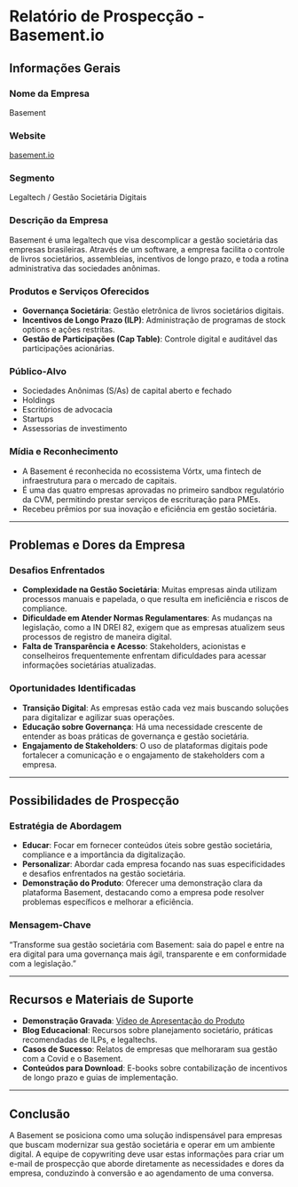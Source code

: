 # Relatório de Prospecção - Basement.io

## Informações Gerais

### Nome da Empresa
Basement

### Website
[basement.io](https://basement.io)

### Segmento
Legaltech / Gestão Societária Digitais

### Descrição da Empresa
Basement é uma legaltech que visa descomplicar a gestão societária das empresas brasileiras. Através de um software, a empresa facilita o controle de livros societários, assembleias, incentivos de longo prazo, e toda a rotina administrativa das sociedades anônimas.

### Produtos e Serviços Oferecidos
- **Governança Societária**: Gestão eletrônica de livros societários digitais.
- **Incentivos de Longo Prazo (ILP)**: Administração de programas de stock options e ações restritas.
- **Gestão de Participações (Cap Table)**: Controle digital e auditável das participações acionárias.

### Público-Alvo
- Sociedades Anônimas (S/As) de capital aberto e fechado
- Holdings
- Escritórios de advocacia
- Startups
- Assessorias de investimento

### Mídia e Reconhecimento
- A Basement é reconhecida no ecossistema Vórtx, uma fintech de infraestrutura para o mercado de capitais.
- É uma das quatro empresas aprovadas no primeiro sandbox regulatório da CVM, permitindo prestar serviços de escrituração para PMEs.
- Recebeu prêmios por sua inovação e eficiência em gestão societária.

---

## Problemas e Dores da Empresa

### Desafios Enfrentados
- **Complexidade na Gestão Societária**: Muitas empresas ainda utilizam processos manuais e papelada, o que resulta em ineficiência e riscos de compliance.
- **Dificuldade em Atender Normas Regulamentares**: As mudanças na legislação, como a IN DREI 82, exigem que as empresas atualizem seus processos de registro de maneira digital.
- **Falta de Transparência e Acesso**: Stakeholders, acionistas e conselheiros frequentemente enfrentam dificuldades para acessar informações societárias atualizadas.

### Oportunidades Identificadas
- **Transição Digital**: As empresas estão cada vez mais buscando soluções para digitalizar e agilizar suas operações.
- **Educação sobre Governança**: Há uma necessidade crescente de entender as boas práticas de governança e gestão societária.
- **Engajamento de Stakeholders**: O uso de plataformas digitais pode fortalecer a comunicação e o engajamento de stakeholders com a empresa.

---

## Possibilidades de Prospecção

### Estratégia de Abordagem
- **Educar**: Focar em fornecer conteúdos úteis sobre gestão societária, compliance e a importância da digitalização.
- **Personalizar**: Abordar cada empresa focando nas suas especificidades e desafios enfrentados na gestão societária.
- **Demonstração do Produto**: Oferecer uma demonstração clara da plataforma Basement, destacando como a empresa pode resolver problemas específicos e melhorar a eficiência.

### Mensagem-Chave
“Transforme sua gestão societária com Basement: saia do papel e entre na era digital para uma governança mais ágil, transparente e em conformidade com a legislação.”

---

## Recursos e Materiais de Suporte
- **Demonstração Gravada**: [Vídeo de Apresentação do Produto](https://basement.io/demo/)
- **Blog Educacional**: Recursos sobre planejamento societário, práticas recomendadas de ILPs, e legaltechs.
- **Casos de Sucesso**: Relatos de empresas que melhoraram sua gestão com a Covid e o Basement.
- **Conteúdos para Download**: E-books sobre contabilização de incentivos de longo prazo e guias de implementação.

---

## Conclusão
A Basement se posiciona como uma solução indispensável para empresas que buscam modernizar sua gestão societária e operar em um ambiente digital. A equipe de copywriting deve usar estas informações para criar um e-mail de prospecção que aborde diretamente as necessidades e dores da empresa, conduzindo à conversão e ao agendamento de uma conversa.
